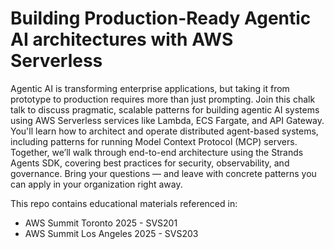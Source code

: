 # Building Production-Ready Agentic AI architectures with AWS Serverless

Agentic AI is transforming enterprise applications, but taking it from prototype to production requires more than just prompting. Join this chalk talk to discuss pragmatic, scalable patterns for building agentic AI systems using AWS Serverless services like Lambda, ECS Fargate, and API Gateway. You'll learn how to architect and operate distributed agent-based systems, including patterns for running Model Context Protocol (MCP) servers. Together, we’ll walk through end-to-end architecture using the Strands Agents SDK, covering best practices for security, observability, and governance. Bring your questions — and leave with concrete patterns you can apply in your organization right away.

This repo contains educational materials referenced in:

* AWS Summit Toronto 2025 - SVS201
* AWS Summit Los Angeles 2025 - SVS203

